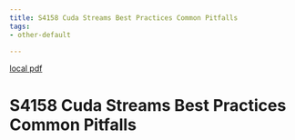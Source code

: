 ```yaml
---
title: S4158 Cuda Streams Best Practices Common Pitfalls
tags:
- other-default

---
```


[local pdf](../../../pdfs/S4158-cuda-streams-best-practices-common-pitfalls.pdf)

# S4158 Cuda Streams Best Practices Common Pitfalls
